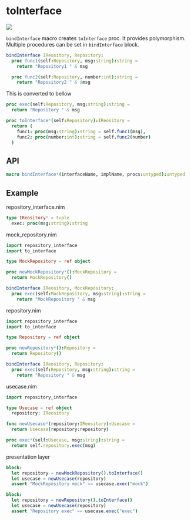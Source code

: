 toInterface
===

![](https://github.com/itsumura-h/nim-to-interface/workflows/Build%20and%20test%20Nim/badge.svg)

`bindInterface` macro creates `toInterface` proc. It provides polymorphism.  
Multiple procedures can be set in `bindInterface` block.

```nim
bindInterface IReository, Repository:
  proc func1(self:Repository, msg:string):string =
    return "Repository1 " & msg

  proc func2(self:Repository, number:int):string =
    return "Repository2 " & $msg
```
This is converted to bellow

```nim
proc exec(self:Repository, msg:string):string =
  return "Repository " & msg

proc toInterface*(self:Repository):IReository =
  return (
    func1: proc(msg:string):string = self.func1(msg),
    func2: proc(number:int):string = self.func2(number)
  )
```

## API
```nim
macro bindInterface*(interfaceName, implName, procs:untyped):untyped
```

## Example

repository_interface.nim
```nim
type IReository* = tuple
  exec: proc(msg:string):string
```

mock_repository.nim
```nim
import repository_interface
import to_interface

type MockRepository = ref object

proc newMockRepository*():MockRepository =
  return MockRepository()

bindInterface IReository, MockRepository:
  proc exec(self:MockRepository, msg:string):string =
    return "MockRepository " & msg
```

repository.nim
```nim
import repository_interface
import to_interface

type Repository = ref object

proc newRepository*():Repository =
  return Repository()

bindInterface IReository, Repository:
  proc exec(self:Repository, msg:string):string =
    return "Repository " & msg
```

usecase.nim
```nim
import repository_interface

type Usecase = ref object
  repository: IReository

func newUsecase*(repository:IReository):Usecase =
  return Usecase(repository:repository)

proc exec*(self:Usecase, msg:string):string =
  return self.repository.exec(msg)
```

presentation layer
```nim
block:
  let repository = newMockRepository().toInterface()
  let usecase = newUsecase(repository)
  assert "MockRepository mock" == usecase.exec("mock")

block:
  let repository = newRepository().toInterface()
  let usecase = newUsecase(repository)
  assert "Repository exec" == usecase.exec("exec")
```
